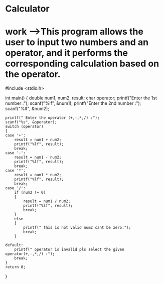 # Calculator
# work -->This program allows the user to input two numbers and an operator, and it performs the corresponding calculation based on the operator.
#include <stdio.h>

int main()
{
    double num1, num2, result;
    char operator;
    printf("Enter the 1st number :");
    scanf("%lf", &num1);
    printf("Enter the 2nd number :");
    scanf("%lf", &num2);

    printf(" Enter the operator (+,-,*,/) :");
    scanf("%s", &operator);
    switch (operator)
    {
    case '+':
        result = num1 + num2;
        printf("%lf", result);
        break;
    case '-':
        result = num1 - num2;
        printf("%lf", result);
        break;
    case '*':
        result = num1 * num2;
        printf("%lf", result);
        break;
    case '/':
        if (num2 != 0)
        {
            result = num1 / num2;
            printf("%lf", result);
            break;
        }
        else
        {
            printf(" this is not valid num2 cant be zero:");
            break;
        }

    default:
        printf(" operator is invalid pls select the given operator(+,-,*,/) :");
        break;
    }
    return 0;
}
